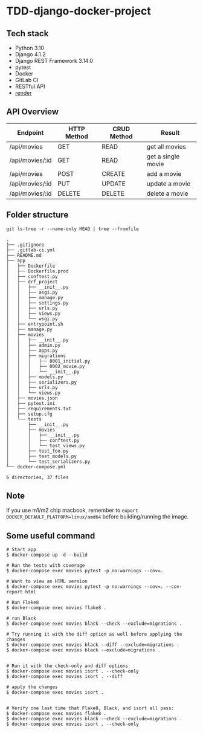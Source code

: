 # TDD-django-docker-project


## Tech stack
- Python 3.10
- Django 4.1.2
- Django REST Framework 3.14.0
- pytest
- Docker
- GitLab CI
- RESTful API
- [render](https://render.com/docs/deploy-django#update-your-app-for-render)


## API Overview

| Endpoint | HTTP Method | CRUD Method | Result |
| -------- | -------- | -------- | -------- |
| /api/movies | GET | READ | get all movies |
| /api/movies/:id | GET | READ | get a single movie |
| /api/movies | POST | CREATE | add a movie |
| /api/movies/:id | PUT | UPDATE | update a movie |
| /api/movies/:id | DELETE | DELETE | delete a movie |

## Folder structure
`git ls-tree -r --name-only HEAD | tree --fromfile`
```
.
├── .gitignore
├── .gitlab-ci.yml
├── README.md
├── app
│   ├── Dockerfile
│   ├── Dockerfile.prod
│   ├── conftest.py
│   ├── drf_project
│   │   ├── __init__.py
│   │   ├── asgi.py
│   │   ├── manage.py
│   │   ├── settings.py
│   │   ├── urls.py
│   │   ├── views.py
│   │   └── wsgi.py
│   ├── entrypoint.sh
│   ├── manage.py
│   ├── movies
│   │   ├── __init__.py
│   │   ├── admin.py
│   │   ├── apps.py
│   │   ├── migrations
│   │   │   ├── 0001_initial.py
│   │   │   ├── 0002_movie.py
│   │   │   └── __init__.py
│   │   ├── models.py
│   │   ├── serializers.py
│   │   ├── urls.py
│   │   └── views.py
│   ├── movies.json
│   ├── pytest.ini
│   ├── requirements.txt
│   ├── setup.cfg
│   └── tests
│       ├── __init__.py
│       ├── movies
│       │   ├── __init__.py
│       │   ├── conftest.py
│       │   └── test_views.py
│       ├── test_foo.py
│       ├── test_models.py
│       └── test_serializers.py
└── docker-compose.yml

6 directories, 37 files
```


## Note
If you use m1/m2 chip macbook, remember to `export DOCKER_DEFAULT_PLATFORM=linux/amd64` before building/running the image.


## Some useful command
```
# Start app
$ docker-compose up -d --build

# Run the tests with coverage
$ docker-compose exec movies pytest -p no:warnings --cov=.

# Want to view an HTML version
$ docker-compose exec movies pytest -p no:warnings --cov=. --cov-report html

# Run Flake8
$ docker-compose exec movies flake8 .

# run Black
$ docker-compose exec movies black --check --exclude=migrations .

# Try running it with the diff option as well before applying the changes
$ docker-compose exec movies black --diff --exclude=migrations .
$ docker-compose exec movies black --exclude=migrations .


# Run it with the check-only and diff options
$ docker-compose exec movies isort . --check-only
$ docker-compose exec movies isort . --diff

# apply the changes
$ docker-compose exec movies isort .


# Verify one last time that Flake8, Black, and isort all pass:
$ docker-compose exec movies flake8 .
$ docker-compose exec movies black --check --exclude=migrations .
$ docker-compose exec movies isort . --check-only
```